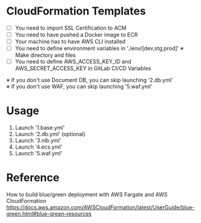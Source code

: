 # CloudFormation Templates

- [ ] You need to import SSL Certification to ACM
- [ ] You need to have pushed a Docker image to ECR
- [ ] Your machine has to have AWS CLI installed
- [ ] You need to define environment variables in './env/[dev,stg,prod]' ※ Make directory and files
- [ ] You need to define AWS_ACCESS_KEY_ID and AWS_SECRET_ACCESS_KEY in GitLab CI/CD Variables

※ If you don't use Document DB, you can skip launching '2.db.yml'<br>
※ If you don't use WAF, you can skip launching '5.waf.yml'

# Usage
1. Launch '1.base.yml'
2. Launch '2.db.yml' (optional)
3. Launch '3.nlb.yml'
4. Launch '4.ecs.yml'
5. Launch '5.waf.yml'

# Reference
How to build blue/green deployment with AWS Fargate and AWS CloudFormation<br>
https://docs.aws.amazon.com/AWSCloudFormation/latest/UserGuide/blue-green.html#blue-green-resources